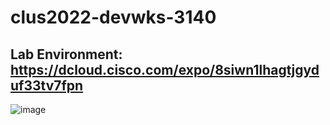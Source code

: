 # clus2022-devwks-3140

## Lab Environment: https://dcloud.cisco.com/expo/8siwn1lhagtjgyduf33tv7fpn
![image](https://user-images.githubusercontent.com/10421515/167254942-61ac1ecb-da79-433b-9bae-acbe371fa88c.png)

